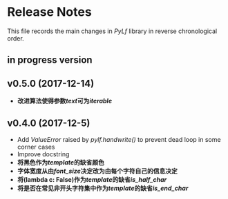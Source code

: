 # Release Notes
This file records the main changes in *PyLf* library in reverse chronological order.

## in progress version

## v0.5.0 (2017-12-14)
* **改进算法使得参数*text*可为*iterable***

## v0.4.0 (2017-12-5)
* Add *ValueError* raised by *pylf.handwrite()* to prevent dead loop in some corner cases
* Improve docstring
* **将黑色作为*template*的缺省颜色**
* **字体宽度从由*font_size*决定改为由每个字符自己的信息决定**
* **将(lambda c: False)作为*template*的缺省*is_half_char***
* **将是否在常见非开头字符集中作为*template*的缺省*is_end_char***
